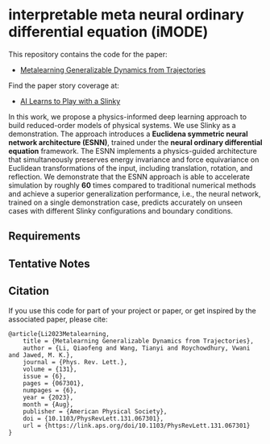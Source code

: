 # interpretable meta neural ordinary differential equation (iMODE)
This repository contains the code for the paper:
- [Metalearning Generalizable Dynamics from Trajectories](https://doi.org/10.1103/PhysRevLett.131.067301)

Find the paper story coverage at:
- [AI Learns to Play with a Slinky](https://physics.aps.org/articles/v16/s119)

<!---describing the work--->
In this work, we propose a physics-informed deep learning approach to build reduced-order models of physical systems. We use Slinky as a demonstration. The approach introduces a **Euclidena symmetric neural network architecture (ESNN)**, trained under the **neural ordinary differential equation** framework. The ESNN implements a physics-guided architecture that simultaneously preserves energy invariance and force equivariance on Euclidean transformations of the input, including translation, rotation, and reflection. We demonstrate that the ESNN approach is able to accelerate simulation by roughly **60** times compared to traditional numerical methods and achieve a superior generalization performance, i.e., the neural network, trained on a single demonstration case, predicts accurately on unseen cases with different Slinky configurations and boundary conditions.

## Requirements

## Tentative Notes


## Citation
If you use this code for part of your project or paper, or get inspired by the associated paper, please cite:  

    @article{Li2023Metalearning,
        title = {Metalearning Generalizable Dynamics from Trajectories},
        author = {Li, Qiaofeng and Wang, Tianyi and Roychowdhury, Vwani and Jawed, M. K.},
        journal = {Phys. Rev. Lett.},
        volume = {131},
        issue = {6},
        pages = {067301},
        numpages = {6},
        year = {2023},
        month = {Aug},
        publisher = {American Physical Society},
        doi = {10.1103/PhysRevLett.131.067301},
        url = {https://link.aps.org/doi/10.1103/PhysRevLett.131.067301}
    }
